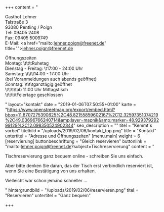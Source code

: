 +++
content = "<p>Gasthof Lehner<br>Talstraße 3<br>93080 Pentling / Poign<br>Tel: 09405 2408 <br>Fax: 09405 5009749<br>E-Mail: <a href=\"mailto:lehner.poign@freenet.de\" title=\"\">lehner.poign@freenet.de</a></p><p>Öffnungszeiten<br>Montag: \t\t\tRuhetag<br>Dienstag - Freitag: \t17:00 - 24:00 Uhr<br>Samstag: \t\t\t14:00 - 17:00 Uhr<br>(bei Voranmeldungen auch abends geöffnet)<br>Sonntag: \t\t\tganztägig geöffnet<br>\t\t\t\tab 11:00 Uhr Mittagstisch<br>\t\t\t\tFeiertage geschlossen</p>"
layout="kontakt"
date = "2019-01-06T07:50:55+01:00"
karte = "https://www.openstreetmap.org/export/embed.html?bbox=11.8707275390625%2C48.82155859602167%2C12.32597351074219%2C49.03696766240714&amp;layer=mapnik&amp;marker=48.92937929299129%2C12.098350524902344"
seo_description = ""
titel = "Kemmt`s vorbei"
titelbild = "/uploads/2019/02/06/kontakt_top.png"
title = "Kontakt"
untertitel = "Adresse und Öffnungszeiten"
[menu.main]
weight = 6
[reservierung]
buttonbeschriftung = "Gleich reservieren"
buttonlink = "mailto:lehner.poign@freenet.de?subject=Tischreservierung"
content = "<p>Tischreservierung ganz bequem online - schreiben Sie uns einfach. </p><p>Aber bitte denken Sie daran, das der Tisch erst verbindlich reserviert ist, wenn Sie eine Bestätigung von uns erhalten.</p><p>Vielleicht war schon jemand schneller ...</p>"
hintergrundbild = "/uploads/2019/02/06/reservieren.png"
titel = "Reservieren"
untertitel = "Ganz bequem"

+++
